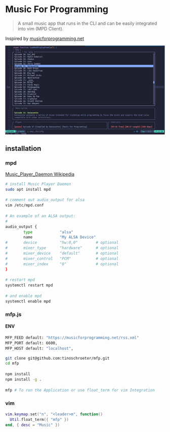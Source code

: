 # Music For Programming

> A small music app that runs in the CLI and can be easily integrated into vim (MPD Client).

Inspired by [musicforprogramming.net](https://musicforprogramming.net/latest/)

![screenshot](./mfp.png)

## installation

### mpd

[Music_Player_Daemon Wikipedia](https://en.wikipedia.org/wiki/Music_Player_Daemon)

```bash
# install Music Player Daemon
sudo apt install mpd

# comment out audio_output for alsa
vim /etc/mpd.conf

# An example of an ALSA output:
#
audio_output {
        type            "alsa"
        name            "My ALSA Device"
#       device          "hw:0,0"        # optional
#       mixer_type      "hardware"      # optional
#       mixer_device    "default"       # optional
#       mixer_control   "PCM"           # optional
#       mixer_index     "0"             # optional
}

# restart mpd
systemctl restart mpd

# and enable mpd
systemctl enable mpd
```

### mfp.js

#### ENV

```bash
MFP_FEED default: "https://musicforprogramming.net/rss.xml"
MFP_PORT default: 6600,
MFP_HOST default: "localhost",
```

```bash
git clone git@github.com:tinoschroeter/mfp.git
cd mfp

npm install
npm install -g .

mfp # To run the Application or use float_term for vim Integration
```

### vim

```lua
vim.keymap.set("n", "<leader>m", function()
  Util.float_term({ "mfp" })
end, { desc = "Music" })

```
